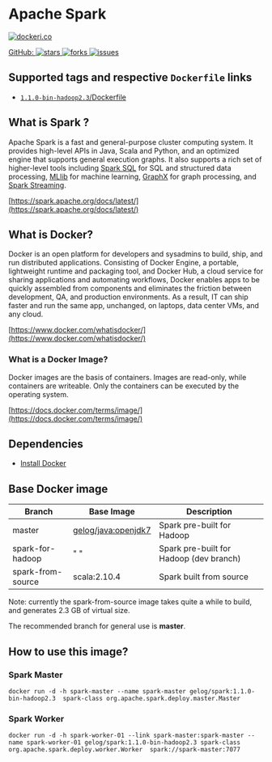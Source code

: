 # Apache Spark

[![dockeri.co](http://dockeri.co/image/gelog/spark)](https://registry.hub.docker.com/gelog/spark/)

[GitHub: ![stars](https://img.shields.io/github/stars/apache/spark.svg) ![forks](https://img.shields.io/github/forks/apache/spark.svg) ![issues](https://img.shields.io/github/issues/apache/spark.svg) ](https://github.com/apache/spark)

## Supported tags and respective `Dockerfile` links
- [`1.1.0-bin-hadoop2.3`/Dockerfile](https://github.com/GELOG/docker-ubuntu-spark/tree/1.1.0-bin-hadoop2.3/Dockerfile)

## What is Spark ?
Apache Spark is a fast and general-purpose cluster computing system. It provides high-level APIs in Java, Scala and Python, and an optimized engine that supports general execution graphs. It also supports a rich set of higher-level tools including [Spark SQL](https://spark.apache.org/docs/latest/sql-programming-guide.html) for SQL and structured data processing, [MLlib](https://spark.apache.org/docs/latest/mllib-guide.html) for machine learning, [GraphX](https://spark.apache.org/docs/latest/graphx-programming-guide.html) for graph processing, and [Spark Streaming](https://spark.apache.org/docs/latest/streaming-programming-guide.html).

[https://spark.apache.org/docs/latest/](https://spark.apache.org/docs/latest/)

## What is Docker?
Docker is an open platform for developers and sysadmins to build, ship, and run distributed applications. Consisting of Docker Engine, a portable, lightweight runtime and packaging tool, and Docker Hub, a cloud service for sharing applications and automating workflows, Docker enables apps to be quickly assembled from components and eliminates the friction between development, QA, and production environments. As a result, IT can ship faster and run the same app, unchanged, on laptops, data center VMs, and any cloud.

[https://www.docker.com/whatisdocker/](https://www.docker.com/whatisdocker/)

### What is a Docker Image?
Docker images are the basis of containers. Images are read-only, while containers are writeable. Only the containers can be executed by the operating system.

[https://docs.docker.com/terms/image/](https://docs.docker.com/terms/image/)

## Dependencies
* [Install Docker](https://docs.docker.com/installation/)

## Base Docker image

| Branch               | Base Image      | Description               |
| -------------------- | --------------- | ------------------------- |
| master               | [gelog/java:openjdk7](https://registry.hub.docker.com/u/gelog/java/) | Spark pre-built for Hadoop |
| spark-for-hadoop     | "             " | Spark pre-built for Hadoop (dev branch) |
| spark-from-source    | scala:2.10.4    | Spark built from source |

Note: currently the spark-from-source image takes quite a while to build, and generates 2.3 GB of virtual size.

The recommended branch for general use is **master**.

## How to use this image?

### Spark Master
    docker run -d -h spark-master --name spark-master gelog/spark:1.1.0-bin-hadoop2.3  spark-class org.apache.spark.deploy.master.Master
### Spark Worker
    docker run -d -h spark-worker-01 --link spark-master:spark-master --name spark-worker-01 gelog/spark:1.1.0-bin-hadoop2.3 spark-class org.apache.spark.deploy.worker.Worker  spark://spark-master:7077

